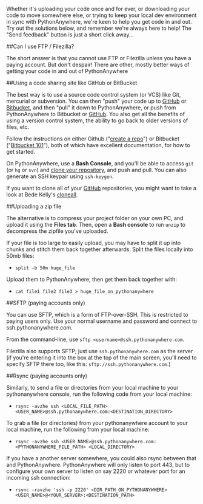 
<!--
.. title: How to get your code in and out of PythonAnywhere
.. slug: FTP
.. date: 2015-05-13 14:35:28 UTC+01:00
.. tags:
.. category:
.. link:
.. description:
.. type: text
-->



Whether it's uploading your code once and for ever, or downloading your code to move somewhere else, or trying to keep your local dev environment in sync with PythonAnywhere, we're keen to help you get code in and out. Try out the solutions below, and remember we're always here to help! The "Send feedback" button is just a short click away... 


##Can I use FTP / Filezilla?


The short answer is that you cannot use FTP or Filezilla unless you have a paying account. But don't despair! There are other, mostly better ways of getting your code in and out of PythonAnywhere


##Using a code sharing site like GitHub or BitBucket


The best way is to use a source code control system (or VCS) like Git, mercurial or subversion. You can then "push" your code up to [GitHub](https://github.com/) or [Bitbucket](https://bitbucket.org/), and then "pull" it down to PythonAnywhere, or push from PythonAnywhere to Bitbucket or [GitHub](/help/pages/GitHub). You also get all the benefits of using a version control system, the ability to go back to older versions of files, etc. 

Follow the instructions on either Github ("[create a repo](https://help.github.com/articles/create-a-repo)") or Bitbucket ("[Bitbucket 101](https://confluence.atlassian.com/display/BITBUCKET/Bitbucket+101)"), both of which have excellent documentation, for how to get started. 

On PythonAnywhere, use a **Bash Console**, and you'll be able to access `git` (or `hg` or `svn`) and [clone your repository](/help/pages/ExternalVCS), and push and pull. You can also generate an SSH keypair using `ssh-keygen`. 

If you want to clone all of your [GitHub](/help/pages/GitHub) repositories, you might want to take a look at Bede Kelly's [cloneall](https://asciinema.org/a/10136). 


##Uploading a zip file


The alternative is to compress your project folder on your own PC, and upload it using the **Files tab**. Then, open a **Bash console** to run `unzip` to decompress the zipfile you've uploaded. 

If your file is too large to easily upload, you may have to split it up into chunks and stitch them back together afterwards. Split the files locally into 50mb files: 

  * `split -b 50m huge_file`

Upload them to PythonAnywhere, then get them back together with: 

  * `cat file1 file2 file3 > huge_file_on_pythonanywhere`


##SFTP (paying accounts only)


You can use SFTP, which is a form of FTP-over-SSH. This is restricted to paying users only. Use your normal username and password and connect to ssh.pythonanywhere.com. 

From the command-line, use `sftp <username>@ssh.pythonanywhere.com`. 

Filezilla also supports SFTP; just use `ssh.pythonanywhere.com` as the server (if you're entering it into the box at the top of the main screen, you'll need to specify SFTP there too, like this: `sftp://ssh.pythonanywhere.com`.) 


##Rsync (paying accounts only)


Similarly, to send a file or directories from your local machine to your pythonanywhere console, run the following code from your local machine: 

  * `rsync -avzhe ssh <LOCAL_FILE_PATH> <USER_NAME>@ssh.pythonanywhere.com:<DESTINATION_DIRECTORY>`

To grab a file (or directories) from your pythonanywhere account to your local machine, run the following from your local machine: 

  * `rsync -avzhe ssh <USER_NAME>@ssh.pythonanywhere.com:<PYTHONANYWHERE_FILE_PATH> <LOCAL_DIRECTORY>`

If you have a another server somewhere, you could also rsync between that and PythonAnywhere. PythonAnywhere will only listen to port 443, but to configure your own server to listen on say 2220 or whatever port for an incoming ssh connection: 

  * `rsync -ravzhe 'ssh -p 2220' <DIR_PATH_ON_PYTHONANYWHERE> <USER_NAME>@<YOUR_SERVER>:<DESTINATION_PATH>`
